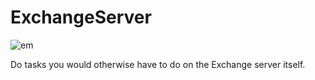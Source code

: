 # ExchangeServer

![em](https://user-images.githubusercontent.com/33063799/32181050-656ca31c-bd8b-11e7-9579-1812daadc066.PNG)

Do tasks you would otherwise have to do on the Exchange server itself. 
